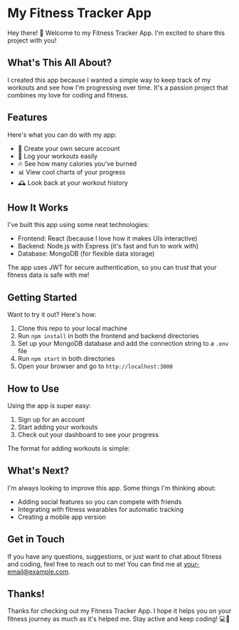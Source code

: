 ﻿# My Fitness Tracker App

Hey there! 👋 Welcome to my Fitness Tracker App. I'm excited to share this project with you!

## What's This All About?

I created this app because I wanted a simple way to keep track of my workouts and see how I'm progressing over time. It's a passion project that combines my love for coding and fitness.

## Features

Here's what you can do with my app:

- 🔐 Create your own secure account
- 💪 Log your workouts easily
- 🔥 See how many calories you've burned
- 📊 View cool charts of your progress
- 🕰️ Look back at your workout history

## How It Works

I've built this app using some neat technologies:

- Frontend: React (because I love how it makes UIs interactive)
- Backend: Node.js with Express (it's fast and fun to work with)
- Database: MongoDB (for flexible data storage)

The app uses JWT for secure authentication, so you can trust that your fitness data is safe with me!

## Getting Started

Want to try it out? Here's how:

1. Clone this repo to your local machine
2. Run `npm install` in both the frontend and backend directories
3. Set up your MongoDB database and add the connection string to a `.env` file
4. Run `npm start` in both directories
5. Open your browser and go to `http://localhost:3000`

## How to Use

Using the app is super easy:

1. Sign up for an account
2. Start adding your workouts
3. Check out your dashboard to see your progress

The format for adding workouts is simple:

## What's Next?

I'm always looking to improve this app. Some things I'm thinking about:

- Adding social features so you can compete with friends
- Integrating with fitness wearables for automatic tracking
- Creating a mobile app version

## Get in Touch

If you have any questions, suggestions, or just want to chat about fitness and coding, feel free to reach out to me! You can find me at [your-email@example.com](mailto:shivanshvikramsingh764@gmail.com).

## Thanks!

Thanks for checking out my Fitness Tracker App. I hope it helps you on your fitness journey as much as it's helped me. Stay active and keep coding! 💻💪
